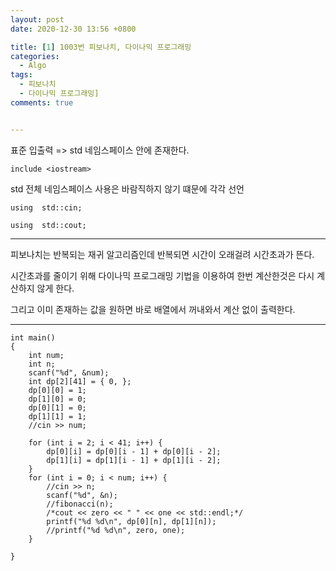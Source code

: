 ```yaml
---
layout: post
date: 2020-12-30 13:56 +0800

title: [1] 1003번 피보나치, 다이나믹 프로그래밍
categories: 
  - Algo
tags: 
  - 피보나치
  - 다이나믹 프로그래밍]
comments: true


---
```


표준 입출력 => <iostream> std 네임스페이스 안에 존재한다. 

`include <iostream>`

std 전체 네임스페이스 사용은 바람직하지 않기 떄문에 각각 선언

`using  std::cin;	`	

`using  std::cout;`

* * *

피보나치는 반복되는 재귀 알고리즘인데 반복되면 시간이 오래걸려 시간초과가 뜬다. 

시간초과를 줄이기 위해 다이나믹 프로그래밍 기법을 이용하여 한번 계산한것은 다시 계산하지 않게 한다.

 그리고 이미 존재하는 값을 원하면 바로 배열에서 꺼내와서 계산 없이 출력한다. 

* * *

```
int main() 
{
	int num;
	int n;
	scanf("%d", &num);
	int dp[2][41] = { 0, };
	dp[0][0] = 1;
	dp[1][0] = 0;
	dp[0][1] = 0;
	dp[1][1] = 1;
	//cin >> num;

	for (int i = 2; i < 41; i++) {
		dp[0][i] = dp[0][i - 1] + dp[0][i - 2];
		dp[1][i] = dp[1][i - 1] + dp[1][i - 2];
	}
	for (int i = 0; i < num; i++) {
		//cin >> n;
		scanf("%d", &n);
		//fibonacci(n);
		/*cout << zero << " " << one << std::endl;*/
		printf("%d %d\n", dp[0][n], dp[1][n]);
		//printf("%d %d\n", zero, one);
	}

}

```